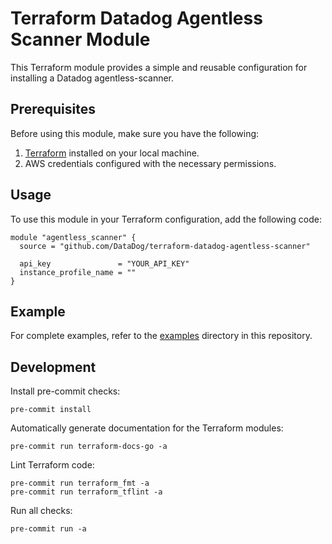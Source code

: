 # Terraform Datadog Agentless Scanner Module

This Terraform module provides a simple and reusable configuration for installing a Datadog agentless-scanner.

## Prerequisites

Before using this module, make sure you have the following:

1. [Terraform](https://www.terraform.io/) installed on your local machine.
2. AWS credentials configured with the necessary permissions.

## Usage

To use this module in your Terraform configuration, add the following code:

```hcl
module "agentless_scanner" {
  source = "github.com/DataDog/terraform-datadog-agentless-scanner"

  api_key               = "YOUR_API_KEY"
  instance_profile_name = ""
}
```

## Example

For complete examples, refer to the [examples](./examples/) directory in this repository.

## Development

Install pre-commit checks:

```
pre-commit install
```

Automatically generate documentation for the Terraform modules:

```
pre-commit run terraform-docs-go -a
```

Lint Terraform code:

```
pre-commit run terraform_fmt -a
pre-commit run terraform_tflint -a
```

Run all checks:

```
pre-commit run -a
```
